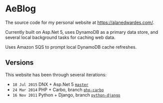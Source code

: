 # AeBlog
The source code for my personal website at https://alanedwardes.com/.

Currently built on Asp.Net 5, uses DynamoDB as a primary data store, and several local background tasks for caching web data.

Uses Amazon SQS to prompt local DynamoDB cache refreshes.

## Versions
This website has been through several iterations:
* `18 Jul 2015` DNX + Asp.Net 5 [`master`](https://github.com/alanedwardes/aeblog/tree/master)
* `24 Mar 2014` PHP + Carbo, branch [`php-carbo`](https://github.com/alanedwardes/aeblog/tree/php-carbo)
* `16 Nov 2011` Python + Django, branch [`python-django`](https://github.com/alanedwardes/aeblog/tree/python-django)
